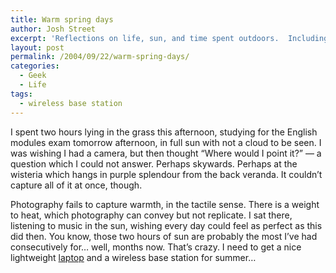 ```yaml
---
title: Warm spring days
author: Josh Street
excerpt: 'Reflections on life, sun, and time spent outdoors.  Including what I want for Christmas...'
layout: post
permalink: /2004/09/22/warm-spring-days/
categories:
  - Geek
  - Life
tags:
  - wireless base station
---
```

I spent two hours lying in the grass this afternoon, studying for the English modules exam tomorrow afternoon, in full sun with not a cloud to be seen. I was wishing I had a camera, but then thought &#8220;Where would I point it?&#8221;<!--more--> &#8212; a question which I could not answer. Perhaps skywards. Perhaps at the wisteria which hangs in purple splendour from the back veranda. It couldn&#8217;t capture all of it at once, though.

Photography fails to capture warmth, in the tactile sense. There is a weight to heat, which photography can convey but not replicate. I sat there, listening to music in the sun, wishing every day could feel as perfect as this did then. You know, those two hours of sun are probably the most I&#8217;ve had consecutively for&#8230; well, months now. That&#8217;s crazy. I need to get a nice lightweight [laptop][1] and a wireless base station for summer&#8230;

 [1]: http://www.twinhead.com.au/products/notebook125A.asp